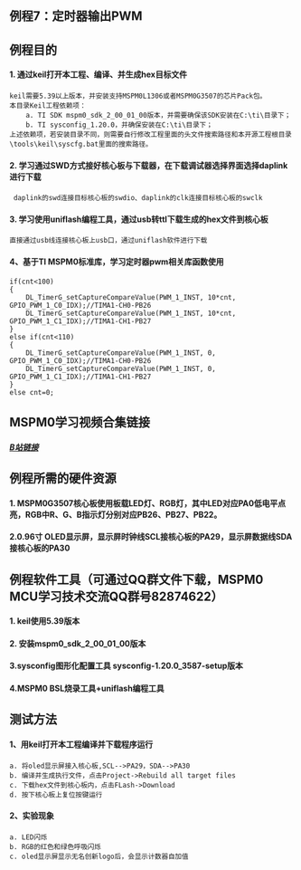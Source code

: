 ## 例程7：定时器输出PWM

## 例程目的
#### 1. 通过keil打开本工程、编译、并生成hex目标文件

```
keil需要5.39以上版本，并安装支持MSPM0L1306或者MSPM0G3507的芯片Pack包。  
本目录Keil工程依赖项：  
	a. TI SDK mspm0_sdk_2_00_01_00版本，并需要确保该SDK安装在C:\ti\目录下；  
	b. TI sysconfig_1.20.0，并确保安装在C:\ti\目录下；  
上述依赖项，若安装目录不同，则需要自行修改工程里面的头文件搜索路径和本开源工程根目录\tools\keil\syscfg.bat里面的搜索路径。  
```

#### 2. 学习通过SWD方式接好核心板与下载器，在下载调试器选择界面选择daplink进行下载

```
 daplink的swd连接目标核心板的swdio、daplink的clk连接目标核心板的swclk
```

#### 3. 学习使用uniflash编程工具，通过usb转ttl下载生成的hex文件到核心板
	直接通过usb线连接核心板上usb口，通过uniflash软件进行下载

#### 4、基于TI MSPM0标准库，学习定时器pwm相关库函数使用

```
if(cnt<100)
{			
    DL_TimerG_setCaptureCompareValue(PWM_1_INST, 10*cnt, GPIO_PWM_1_C0_IDX);//TIMA1-CH0-PB26
    DL_TimerG_setCaptureCompareValue(PWM_1_INST, 10*cnt, GPIO_PWM_1_C1_IDX);//TIMA1-CH1-PB27
}
else if(cnt<110)
{
    DL_TimerG_setCaptureCompareValue(PWM_1_INST, 0, GPIO_PWM_1_C0_IDX);//TIMA1-CH0-PB26
    DL_TimerG_setCaptureCompareValue(PWM_1_INST, 0, GPIO_PWM_1_C1_IDX);//TIMA1-CH1-PB27
}
else cnt=0;
```



## MSPM0学习视频合集链接

##### [B站链接](https://www.bilibili.com/video/BV1Ei421Q7n9/)



## 例程所需的硬件资源
#### 1. MSPM0G3507核心板使用板载LED灯、RGB灯，其中LED对应PA0低电平点亮，RGB中R、G、B指示灯分别对应PB26、PB27、PB22。

#### 2.0.96寸 OLED显示屏，显示屏时钟线SCL接核心板的PA29，显示屏数据线SDA接核心板的PA30



## 例程软件工具（可通过QQ群文件下载，MSPM0 MCU学习技术交流QQ群号82874622）
#### 1. keil使用5.39版本
#### 2. 安装mspm0_sdk_2_00_01_00版本

#### 3.sysconfig图形化配置工具 sysconfig-1.20.0_3587-setup版本

#### 4.MSPM0 BSL烧录工具+uniflash编程工具



## 测试方法
#### 1、用keil打开本工程编译并下载程序运行
    a. 将oled显示屏接入核心板,SCL-->PA29，SDA-->PA30
    b. 编译并生成执行文件，点击Project->Rebuild all target files  
    c. 下载hex文件到核心板内，点击FLash->Download
    d. 按下核心板上复位按键运行
#### 2、实验现象

```
a. LED闪烁
b. RGB的红色和绿色呼吸闪烁
c. oled显示屏显示无名创新logo后，会显示计数器自加值
```

